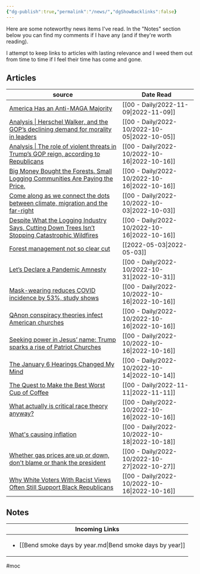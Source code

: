 ```yaml
---
{"dg-publish":true,"permalink":"/news/","dgShowBacklinks":false}
---
```



Here are some noteworthy news items I've read. In the "Notes" section below you can find my comments if I have any (and if they're worth reading).

I attempt to keep links to articles with lasting relevance and I weed them out from time to time if I feel their time has come and gone.

## Articles

| source                                                                                                                                                                                                                                                                     | Date Read                                        |
| -------------------------------------------------------------------------------------------------------------------------------------------------------------------------------------------------------------------------------------------------------------------------- | ------------------------------------------------ |
| [America Has an Anti-MAGA Majority](https://www.theatlantic.com/ideas/archive/2022/11/america-has-anti-maga-majority/672047/)                                                                                                                                              | [[00 - Daily/2022-11-09\|2022-11-09]]         |
| [Analysis \| Herschel Walker, and the GOP’s declining demand for morality in leaders](https://www.washingtonpost.com/politics/2022/10/05/walker-republican-moral-politicians/?utm_source=rss&utm_medium=referral&utm_campaign=wp_politics)                                 | [[00 - Daily/2022-10/2022-10-05\|2022-10-05]] |
| [Analysis \| The role of violent threats in Trump’s GOP reign, according to Republicans](https://www.washingtonpost.com/politics/2021/12/11/republicans-repeatedly-point-violent-threats-key-trumps-gop-rein/?utm_source=rss&utm_medium=referral&utm_campaign=wp_politics) | [[00 - Daily/2022-10/2022-10-16\|2022-10-16]] |
| [Big Money Bought the Forests. Small Logging Communities Are Paying the Price.](https://features.propublica.org/oregon-timber/severance-tax-cut-wall-street-private-logging-companies/#965774)                                                                             | [[00 - Daily/2022-10/2022-10-16\|2022-10-16]] |
| [Come along as we connect the dots between climate, migration and the far-right](https://www.npr.org/2022/10/03/1125746902/climate-change-migration-far-right-political-extremism)                                                                                         | [[00 - Daily/2022-10/2022-10-03\|2022-10-03]] |
| [Despite What the Logging Industry Says, Cutting Down Trees Isn’t Stopping Catastrophic Wildfires](https://www.propublica.org/article/despite-what-the-logging-industry-says-cutting-down-trees-isnt-stopping-catastrophic-wildfires)                                      | [[00 - Daily/2022-10/2022-10-16\|2022-10-16]] |
| [Forest management not so clear cut](https://www.streetroots.org/news/2021/08/17/forest-management-not-so-clear-cut)                                                                                                                                                       | [[2022-05-03\|2022-05-03]]                       |
| [Let’s Declare a Pandemic Amnesty](https://www.theatlantic.com/ideas/archive/2022/10/covid-response-forgiveness/671879/?utm_source=feed)                                                                                                                                   | [[00 - Daily/2022-10/2022-10-31\|2022-10-31]] |
| [Mask-wearing reduces COVID incidence by 53%, study shows](https://www.axios.com/2021/11/18/covid-spread-mask-wearing-incidence-study)                                                                                                                                     | [[00 - Daily/2022-10/2022-10-16\|2022-10-16]] |
| [QAnon conspiracy theories infect American churches](https://www.axios.com/2021/05/31/qanon-churches-popular-religion-conspiracy-theory)                                                                                                                                   | [[00 - Daily/2022-10/2022-10-16\|2022-10-16]] |
| [Seeking power in Jesus’ name: Trump sparks a rise of Patriot Churches](https://www.washingtonpost.com/religion/2020/10/26/trump-christian-nationalism-patriot-church/?utm_source=rss&utm_medium=referral&utm_campaign=wp_politics)                                        | [[00 - Daily/2022-10/2022-10-16\|2022-10-16]] |
| [The January 6 Hearings Changed My Mind](https://www.theatlantic.com/ideas/archive/2022/10/january-6-hearings-final-change-mind/671731/)                                                                                                                                   | [[00 - Daily/2022-10/2022-10-14\|2022-10-14]] |
| [The Quest to Make the Best Worst Cup of Coffee](https://www.theatlantic.com/science/archive/2022/11/vietnam-robusta-coffee-revolution-climate-change/672079/?utm_source=feed)                                                                                             | [[00 - Daily/2022-11-11\|2022-11-11]]         |
| [What actually is critical race theory anyway?](https://qz.com/2028059/what-is-critical-race-theory/)                                                                                                                                                                      | [[00 - Daily/2022-10/2022-10-16\|2022-10-16]] |
| [What's causing inflation](https://www.npr.org/2022/06/27/1107961501/whats-causing-inflation)                                                                                                                                                                              | [[00 - Daily/2022-10/2022-10-18\|2022-10-18]] |
| [Whether gas prices are up or down, don't blame or thank the president](https://www.npr.org/2022/10/27/1131675651/gas-prices-oil-fuel-rising-president)                                                                                                                    | [[00 - Daily/2022-10/2022-10-27\|2022-10-27]] |
| [Why White Voters With Racist Views Often Still Support Black Republicans](https://fivethirtyeight.com/features/why-racist-white-voters-often-favor-black-republicans/)                                                                                                    | [[00 - Daily/2022-10/2022-10-16\|2022-10-16]] |


## Notes

| Incoming Links                                                             |
| -------------------------------------------------------------------------- |
| <ul><li>[[Bend smoke days by year.md\\|Bend smoke days by year]]</li></ul> |


#moc 